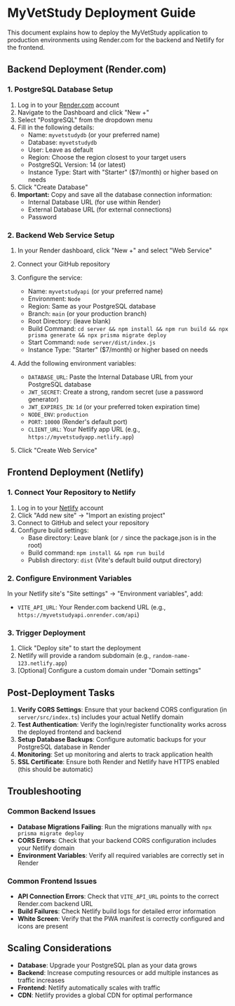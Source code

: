 # MyVetStudy Deployment Guide

This document explains how to deploy the MyVetStudy application to production environments using Render.com for the backend and Netlify for the frontend.

## Backend Deployment (Render.com)

### 1. PostgreSQL Database Setup

1. Log in to your [Render.com](https://render.com) account
2. Navigate to the Dashboard and click "New +"
3. Select "PostgreSQL" from the dropdown menu
4. Fill in the following details:
   - Name: `myvetstudydb` (or your preferred name)
   - Database: `myvetstudydb`
   - User: Leave as default
   - Region: Choose the region closest to your target users
   - PostgreSQL Version: 14 (or latest)
   - Instance Type: Start with "Starter" ($7/month) or higher based on needs
5. Click "Create Database"
6. **Important:** Copy and save all the database connection information:
   - Internal Database URL (for use within Render)
   - External Database URL (for external connections)
   - Password

### 2. Backend Web Service Setup

1. In your Render dashboard, click "New +" and select "Web Service"
2. Connect your GitHub repository
3. Configure the service:
   - Name: `myvetstudyapi` (or your preferred name)
   - Environment: `Node`
   - Region: Same as your PostgreSQL database
   - Branch: `main` (or your production branch)
   - Root Directory: (leave blank)
   - Build Command: `cd server && npm install && npm run build && npx prisma generate && npx prisma migrate deploy`
   - Start Command: `node server/dist/index.js`
   - Instance Type: "Starter" ($7/month) or higher based on needs

4. Add the following environment variables:
   - `DATABASE_URL`: Paste the Internal Database URL from your PostgreSQL database
   - `JWT_SECRET`: Create a strong, random secret (use a password generator)
   - `JWT_EXPIRES_IN`: `1d` (or your preferred token expiration time)
   - `NODE_ENV`: `production`
   - `PORT`: `10000` (Render's default port)
   - `CLIENT_URL`: Your Netlify app URL (e.g., `https://myvetstudyapp.netlify.app`)

5. Click "Create Web Service"

## Frontend Deployment (Netlify)

### 1. Connect Your Repository to Netlify

1. Log in to your [Netlify](https://netlify.com) account
2. Click "Add new site" → "Import an existing project"
3. Connect to GitHub and select your repository
4. Configure build settings:
   - Base directory: Leave blank (or `/` since the package.json is in the root)
   - Build command: `npm install && npm run build`
   - Publish directory: `dist` (Vite's default build output directory)

### 2. Configure Environment Variables

In your Netlify site's "Site settings" → "Environment variables", add:
   - `VITE_API_URL`: Your Render.com backend URL (e.g., `https://myvetstudyapi.onrender.com/api`)

### 3. Trigger Deployment

1. Click "Deploy site" to start the deployment
2. Netlify will provide a random subdomain (e.g., `random-name-123.netlify.app`)
3. [Optional] Configure a custom domain under "Domain settings"

## Post-Deployment Tasks

1. **Verify CORS Settings**: Ensure that your backend CORS configuration (in `server/src/index.ts`) includes your actual Netlify domain
2. **Test Authentication**: Verify the login/register functionality works across the deployed frontend and backend
3. **Setup Database Backups**: Configure automatic backups for your PostgreSQL database in Render
4. **Monitoring**: Set up monitoring and alerts to track application health
5. **SSL Certificate**: Ensure both Render and Netlify have HTTPS enabled (this should be automatic)

## Troubleshooting

### Common Backend Issues
- **Database Migrations Failing**: Run the migrations manually with `npx prisma migrate deploy`
- **CORS Errors**: Check that your backend CORS configuration includes your Netlify domain
- **Environment Variables**: Verify all required variables are correctly set in Render

### Common Frontend Issues
- **API Connection Errors**: Check that `VITE_API_URL` points to the correct Render.com backend URL
- **Build Failures**: Check Netlify build logs for detailed error information
- **White Screen**: Verify that the PWA manifest is correctly configured and icons are present

## Scaling Considerations

- **Database**: Upgrade your PostgreSQL plan as your data grows
- **Backend**: Increase computing resources or add multiple instances as traffic increases
- **Frontend**: Netlify automatically scales with traffic
- **CDN**: Netlify provides a global CDN for optimal performance 